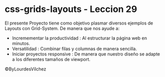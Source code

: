 # css-grids-layouts -  Leccion 29
El presente Proyecto tiene como objetivo plasmar diversos ejemplos de  Layouts con Grid-System. De manera que nos ayude a:

- Incremementar la productividad : Al estructurar la página web en minutos.
- Versatilidad : Combinar filas y columnas de manera sencilla.
- Iniciar proyectos responsive : De manera que nuestro diseño se adapte a los diferentes tamaños de viewport.

©ByLourdesVílchez




